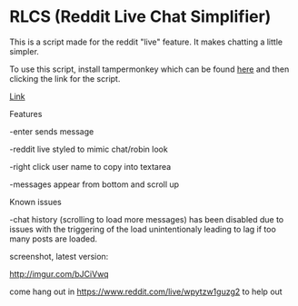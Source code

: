 # RLCS (Reddit Live Chat Simplifier)

This is a script made for the reddit "live" feature. It makes chatting a little simpler. 

To use this script, install tampermonkey which can be found [here](https://chrome.google.com/webstore/detail/tampermonkey/dhdgffkkebhmkfjojejmpbldmpobfkfo?hl=en) and then clicking the link for the script.

[Link](https://github.com/BNolet/RLCS/raw/master/rlcs.user.js)

Features

-enter sends message

-reddit live styled to mimic chat/robin look

-right click user name to copy into textarea

-messages appear from bottom and scroll up


Known issues

-chat history (scrolling to load more messages) has been disabled due to issues with the triggering of the load unintentionaly leading to lag if too many posts are loaded.

screenshot, latest version: 

http://imgur.com/bJCiVwq

come hang out in https://www.reddit.com/live/wpytzw1guzg2 to help out

